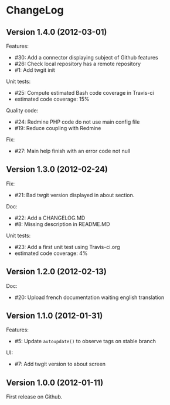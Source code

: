 ChangeLog
=========

## Version 1.4.0 (2012-03-01)

Features:

  - #30: Add a connector displaying subject of Github features
  - #26: Check local repository has a remote repository
  - #1: Add twgit init

Unit tests:

  - #25: Compute estimated Bash code coverage in Travis-ci
  - estimated code coverage: 15%

Quality code:

  - #24: Redmine PHP code do not use main config file
  - #19: Reduce coupling with Redmine

Fix:

  - #27: Main help finish with an error code not null

## Version 1.3.0 (2012-02-24)

Fix:

  - #21: Bad twgit version displayed in about section.

Doc:

  - #22: Add a CHANGELOG.MD
  - #8: Missing description in README.MD

Unit tests:

  - #23: Add a first unit test using Travis-ci.org
  - estimated code coverage: 4%

## Version 1.2.0 (2012-02-13)

Doc:

  - #20: Upload french documentation waiting english translation

## Version 1.1.0 (2012-01-31)

Features:

  - #5: Update `autoupdate()` to observe tags on stable branch

UI:

  - #7: Add twgit version to about screen

## Version 1.0.0 (2012-01-11)

First release on Github.
